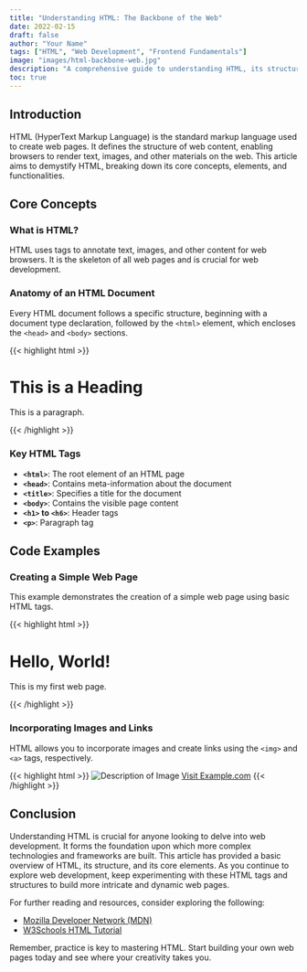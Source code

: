 ```yaml
---
title: "Understanding HTML: The Backbone of the Web"
date: 2022-02-15
draft: false
author: "Your Name"
tags: ["HTML", "Web Development", "Frontend Fundamentals"]
image: "images/html-backbone-web.jpg"
description: "A comprehensive guide to understanding HTML, its structure, and its role in web development."
toc: true
---
```


## Introduction

HTML (HyperText Markup Language) is the standard markup language used to create web pages. It defines the structure of web content, enabling browsers to render text, images, and other materials on the web. This article aims to demystify HTML, breaking down its core concepts, elements, and functionalities.

## Core Concepts

### What is HTML?

HTML uses tags to annotate text, images, and other content for web browsers. It is the skeleton of all web pages and is crucial for web development.

### Anatomy of an HTML Document

Every HTML document follows a specific structure, beginning with a document type declaration, followed by the `<html>` element, which encloses the `<head>` and `<body>` sections.

{{< highlight html >}}
<!DOCTYPE html>
<html>
<head>
    <title>Page Title</title>
</head>
<body>
    <h1>This is a Heading</h1>
    <p>This is a paragraph.</p>
</body>
</html>
{{< /highlight >}}

### Key HTML Tags

- **`<html>`**: The root element of an HTML page
- **`<head>`**: Contains meta-information about the document
- **`<title>`**: Specifies a title for the document
- **`<body>`**: Contains the visible page content
- **`<h1>` to `<h6>`**: Header tags
- **`<p>`**: Paragraph tag

## Code Examples

### Creating a Simple Web Page

This example demonstrates the creation of a simple web page using basic HTML tags.

{{< highlight html >}}
<!DOCTYPE html>
<html>
<head>
    <title>My First Web Page</title>
</head>
<body>
    <h1>Hello, World!</h1>
    <p>This is my first web page.</p>
</body>
</html>
{{< /highlight >}}

### Incorporating Images and Links

HTML allows you to incorporate images and create links using the `<img>` and `<a>` tags, respectively.

{{< highlight html >}}
<img src="path/to/image.jpg" alt="Description of Image">
<a href="https://www.example.com">Visit Example.com</a>
{{< /highlight >}}

## Conclusion

Understanding HTML is crucial for anyone looking to delve into web development. It forms the foundation upon which more complex technologies and frameworks are built. This article has provided a basic overview of HTML, its structure, and its core elements. As you continue to explore web development, keep experimenting with these HTML tags and structures to build more intricate and dynamic web pages.

For further reading and resources, consider exploring the following:
- [Mozilla Developer Network (MDN)](https://developer.mozilla.org/en-US/docs/Web/HTML)
- [W3Schools HTML Tutorial](https://www.w3schools.com/html/)

Remember, practice is key to mastering HTML. Start building your own web pages today and see where your creativity takes you.